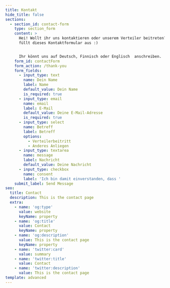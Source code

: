 ```yaml
---
title: Kontakt
hide_title: false
sections:
  - section_id: contact-form
    type: section_form
    content: >
      Hei! Wollt ihr uns kontaktieren oder unserem Verteiler beitreten? Dann
      füllt dieses Kontaktformular aus :)


      Ihr könnt uns auf Deutsch, Finnisch oder Englisch  anschreiben.
    form_id: contactForm
    form_action: /thank-you
    form_fields:
      - input_type: text
        name: Dein Name
        label: Name
        default_value: Dein Name
        is_required: true
      - input_type: email
        name: email
        label: E-Mail
        default_value: Deine E-Mail-Adresse
        is_required: true
      - input_type: select
        name: Betreff
        label: Betreff
        options:
          - Verteilerbeitritt
          - Anderes Anliegen
      - input_type: textarea
        name: message
        label: Nachricht
        default_value: Deine Nachricht
      - input_type: checkbox
        name: consent
        label: 'Ich bin damit einverstanden, dass '
    submit_label: Send Message
seo:
  title: Contact
  description: This is the contact page
  extra:
    - name: 'og:type'
      value: website
      keyName: property
    - name: 'og:title'
      value: Contact
      keyName: property
    - name: 'og:description'
      value: This is the contact page
      keyName: property
    - name: 'twitter:card'
      value: summary
    - name: 'twitter:title'
      value: Contact
    - name: 'twitter:description'
      value: This is the contact page
template: advanced
---
```


